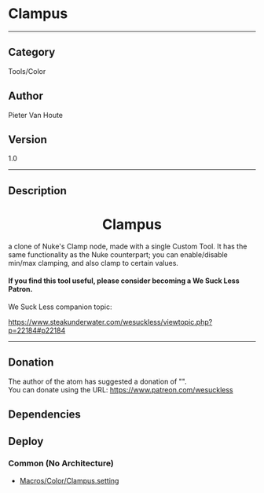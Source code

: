 # Clampus
___

## Category
Tools/Color

## Author
Pieter Van Houte

## Version
1.0

___

## Description
<h1><center>Clampus</center></h1>

<p>a clone of Nuke's Clamp node, made with a single Custom Tool. It has the same functionality as the Nuke counterpart; you can enable/disable min/max clamping, and also clamp to certain values.</p>
<h4>If you find this tool useful, please consider becoming a We Suck Less Patron.</h4>
<p>We Suck Less companion topic:


<a href="https://www.steakunderwater.com/wesuckless/viewtopic.php?p=22184#p22184">https://www.steakunderwater.com/wesuckless/viewtopic.php?p=22184#p22184</a></p>

___

## Donation
The author of the atom has suggested a donation of "".  
You can donate using the URL: <a href="https://www.patreon.com/wesuckless">https://www.patreon.com/wesuckless</a>
## Dependencies

## Deploy

### Common (No Architecture)

<ul>
<li><a href="https://gitlab.com/WeSuckLess/Reactor/-/blob/master/Atoms/com.PieterVanHoute.Clampus/Macros/Color/Clampus.setting?ref_type=heads">Macros/Color/Clampus.setting</a></li>
</ul>
